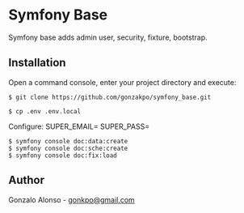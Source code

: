 # Symfony Base

Symfony base adds admin user, security, fixture, bootstrap.

## Installation

Open a command console, enter your project directory and execute:

```console
$ git clone https://github.com/gonzakpo/symfony_base.git
```

```console
$ cp .env .env.local
```

Configure:
SUPER_EMAIL=
SUPER_PASS=

```console
$ symfony console doc:data:create
$ symfony console doc:sche:create
$ symfony console doc:fix:load
```


## Author
Gonzalo Alonso - gonkpo@gmail.com
